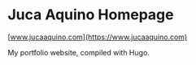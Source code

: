 # Juca Aquino Homepage

[www.jucaaquino.com](https://www.jucaaquino.com)

My portfolio website, compiled with Hugo.
